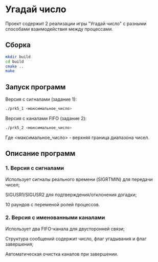 # Угадай число

Проект содержит 2 реализации игры "Угадай число" с разными способами взаимодействия между процессами.

## Сборка
```bash
mkdir build
cd build
cmake ..
make 
```

## Запуск программ
Версия с сигналами (задание 1):
```bash
./prk5_1 <максимальное_число> 
```

Версия с каналами FIFO (задание 2):
```bash
./prk5_2 <максимальное_число> 
```

Где <максимальное_число> - верхняя граница диапазона чисел.


## Описание программ
### 1. Версия с сигналами
Использует сигналы реального времени (SIGRTMIN) для передачи чисел;

SIGUSR1/SIGUSR2 для подтверждения/отклонения догадки;

10 раундов с переменой ролей процессов.

### 2. Версия с именованными каналами
Использует два FIFO-канала для двусторонней связи;

Структура сообщений содержит число, флаг угадывания и флаг завершения;

Автоматическая очистка каналов при завершении.
